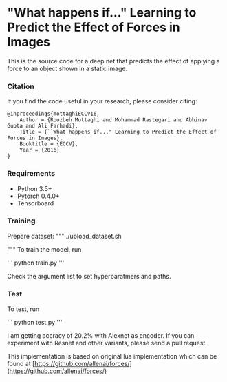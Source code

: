 # "What happens if..." Learning to Predict the Effect of Forces in Images
This is the source code for a deep net that predicts the effect of applying a force to an object shown in a static image.

### Citation
If you find the code useful in your research, please consider citing:
```
@inproceedings{mottaghiECCV16,
    Author = {Roozbeh Mottaghi and Mohammad Rastegari and Abhinav Gupta and Ali Farhadi},
    Title = {``What happens if..." Learning to Predict the Effect of Forces in Images},
    Booktitle = {ECCV},
    Year = {2016}
}
```

### Requirements
- Python 3.5+
- Pytorch 0.4.0+
- Tensorboard

### Training

Prepare dataset: 
"""
./upload_dataset.sh

"""
To train the model, run 

'''
python train.py
'''

Check the argument list to set hyperparatmers and paths.

### Test
To test, run

'''
python test.py
'''

I am getting accracy of 20.2% with Alexnet as encoder. If you can experiment with Resnet and other variants, please send a pull request. 

This implementation is based on original lua implementation which can be found at [https://github.com/allenai/forces/](https://github.com/allenai/forces/)
